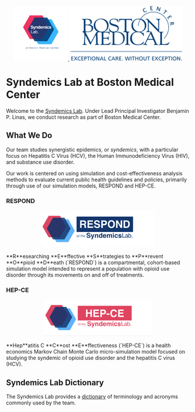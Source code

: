 <p align="center">
<a href="https://syndemicslab.org">
<img src="./images/SyndemicsLab.png" alt="Syndemics Lab Logo" height="150px" />
</a>
<a href="https://bmc.org">
<img src="./images/BMC.png" alt="BMC Logo" height="150px" />
</a>
</p>

# Syndemics Lab at Boston Medical Center
Welcome to the [Syndemics Lab](https://syndemicslab.org). Under Lead Principal Investigator Benjamin P. Linas, we conduct research as part of Boston Medical Center.

## What We Do
Our team studies synergistic epidemics, or *syndemics*, with a particular focus on Hepatitis C Virus (HCV), the Human Immunodeficiency Virus (HIV), and substance use disorder.

Our work is centered on using simulation and cost-effectiveness analysis methods to evaluate current public health guidelines and policies, primarily through use of our simulation models, RESPOND and HEP-CE.

### RESPOND
<p align="center">
<img src="./images/RESPOND.png" alt="RESPOND Logo" height="100" />
</p>
**R**esearching **E**ffective **S**trategies to **P**revent **O**pioid **D**eath (`RESPOND`) is a compartmental, cohort-based simulation model intended to represent a population with opioid use disorder through its movements on and off of treatments.

### HEP-CE
<p align="center">
<img src="./images/HEPCE.png" alt="HEP-CE Logo" height="100" />
</p>
**Hep**atitis C **C**ost **E**ffectiveness (`HEP-CE`) is a health economics Markov Chain Monte Carlo micro-simulation model focused on studying the syndemic of opioid use disorder and the hepatitis C virus (HCV).

## Syndemics Lab Dictionary
The Syndemics Lab provides a [dictionary](https://bmcorg-my.sharepoint.com/:w:/g/personal/matthew_carroll_bmc_org/ESQbDqLmKg9Agmj3YprAg7EB-VTvxtY9mQZ_3RyZWKnr7Q?e=h3GFgv) of terminology and acronyms commonly used by the team.
